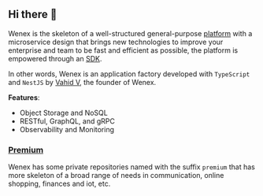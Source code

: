 ## Hi there 👋

Wenex is the skeleton of a well-structured general-purpose [platform](https://github.com/wenex-org/platform) with a microservice design that brings new technologies to improve your enterprise and team to be fast and efficient as possible, the platform is empowered through an [SDK](https://github.com/wenex-org/platform-sdk).

In other words, Wenex is an application factory developed with `TypeScript` and `NestJS` by [Vahid V](https://github.com/vhidvz), the founder of Wenex.

__Features__:
+ Object Storage and NoSQL
+ RESTful, GraphQL, and gRPC
+ Observability and Monitoring

### [Premium](https://github.com/wenex-org/premium)

Wenex has some private repositories named with the suffix `premium` that has more skeleton of a broad range of needs in communication, online shopping, finances and iot, etc.
